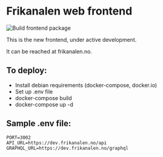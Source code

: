 Frikanalen web frontend
=

![Build frontend package](https://github.com/Frikanalen/frikanalen/workflows/Build%20frontend%20package/badge.svg)

This is the new frontend, under active development.

It can be reached at frikanalen.no.

To deploy:
--
* Install debian requirements (docker-compose, docker.io)
* Set up .env file
* docker-compose build
* docker-compose up -d

Sample .env file:
--
```
PORT=3002
API_URL=https://dev.frikanalen.no/api
GRAPHQL_URL=https://dev.frikanalen.no/graphql
```

